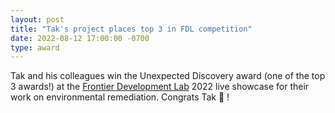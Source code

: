 ```yaml
---
layout: post
title: "Tak's project places top 3 in FDL competition"
date: 2022-08-12 17:00:00 -0700
type: award
---
```

Tak and his colleagues win the Unexpected Discovery award (one of the top 3 awards!)
at the [Frontier Development Lab](https://frontierdevelopmentlab.org/) 2022 live showcase for their work on environmental remediation. Congrats Tak 🎉 !
